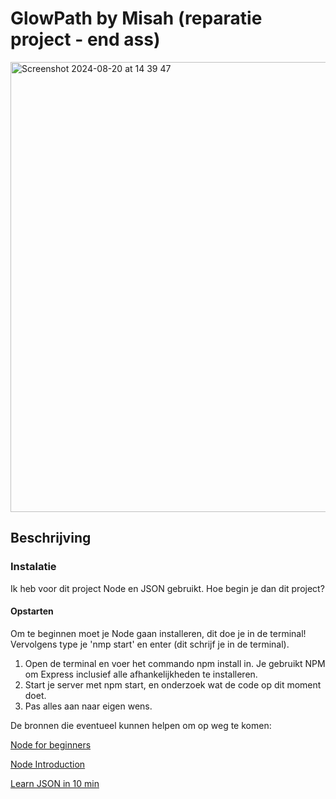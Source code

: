 # GlowPath by Misah (reparatie project - end ass)
<img width="720" alt="Screenshot 2024-08-20 at 14 39 47" src="https://github.com/user-attachments/assets/975b678c-e2b9-4feb-a9ba-95ab4523b7ef">


## Beschrijving

### Instalatie 
Ik heb voor dit project Node en JSON gebruikt. Hoe begin je dan dit project?

#### Opstarten
Om te beginnen moet je Node gaan installeren, dit doe je in de terminal!
Vervolgens type je 'nmp start' en enter (dit schrijf je in de terminal).

1. Open de terminal en voer het commando npm install in. Je gebruikt NPM om Express inclusief alle afhankelijkheden te installeren.
2. Start je server met npm start, en onderzoek wat de code op dit moment doet.
3. Pas alles aan naar eigen wens.


De bronnen die eventueel kunnen helpen om op weg te komen:

[Node for beginners](https://www.youtube.com/watch?v=ENrzD9HAZK4) 

[Node Introduction](https://nodejs.org/en/learn/getting-started/introduction-to-nodejs) 

[Learn JSON in 10 min](https://www.youtube.com/watch?v=iiADhChRriM&t=513s) 

